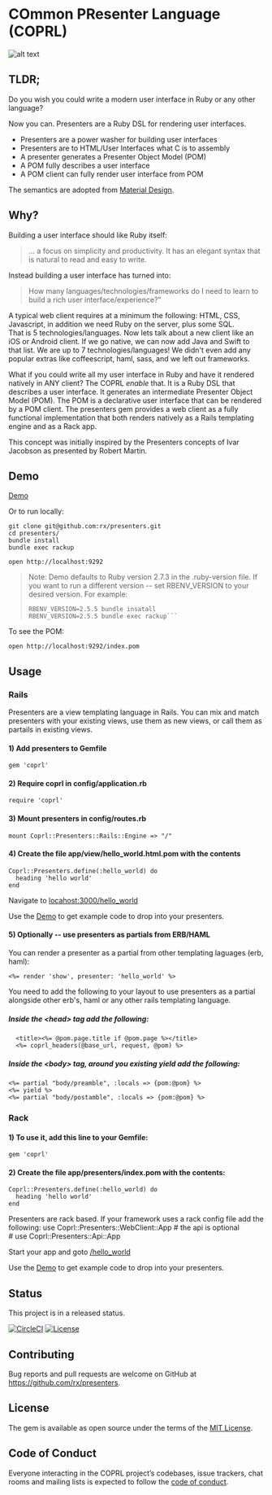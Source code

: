 # COmmon PResenter Language (COPRL)

![alt text](https://media.giphy.com/media/13LEyaRbQbiWdi/giphy.gif "Power Washer for Building User Interfaces")

## TLDR;
Do you wish you could write a modern user interface in Ruby or any other language?

Now you can. Presenters are a Ruby DSL for rendering user interfaces. 

* Presenters are a power washer for building user interfaces
* Presenters are to HTML/User Interfaces what C is to assembly
* A presenter generates a Presenter Object Model (POM) 
* A POM fully describes a user interface
* A POM client can fully render user interface from POM

The semantics are adopted from [Material Design](https://material.io/).

## Why?

Building a user interface should like Ruby itself: 
> ... a focus on simplicity and productivity. It has an elegant syntax that is natural to read and easy to write.

Instead building a user interface has turned into:
> How many languages/technologies/frameworks do I need to learn to build a rich user interface/experience?"

A typical web client requires at a minimum the following: HTML, CSS, Javascript, in addition we need Ruby on the server, plus some SQL.  
That is 5 technologies/languages.
Now lets talk about a new client like an iOS or Android client. If we go native, we can now add Java and Swift to that list. We are up to 7 technologies/languages!
We didn't even add any popular extras like coffeescript, haml, sass, and we left out frameworks.

What if you could write all my user interface in Ruby and have it rendered natively in ANY client? The COPRL _enable_ that. It is a Ruby DSL that describes a user interface.
It generates an intermediate Presenter Object Model (POM). 
The POM is a declarative user interface that can be rendered by a POM client. 
The presenters gem provides a web client as a fully functional implementation that both renders natively as a Rails templating engine and as a Rack app.

This concept was initially inspired by the Presenters concepts of Ivar Jacobson as presented by Robert Martin.

## Demo

[Demo]

Or to run locally:

    git clone git@github.com:rx/presenters.git
    cd presenters/
    bundle install
    bundle exec rackup

    open http://localhost:9292
   
> Note: Demo defaults to Ruby version 2.7.3 in the .ruby-version file. If you want to run a different version 
> -- set RBENV_VERSION to your desired version. 
> For example: 
> ```
> RBENV_VERSION=2.5.5 bundle insatall
> RBENV_VERSION=2.5.5 bundle exec rackup```
    
To see the POM:

    open http://localhost:9292/index.pom
      
## Usage

### Rails
Presenters are a view templating language in Rails. 
You can mix and match presenters with your existing views, 
use them as new views, or call them as partails in existing views.

#### 1) Add presenters to Gemfile    
    gem 'coprl'

#### 2) Require coprl in config/application.rb
    require 'coprl'

#### 3) Mount presenters in config/routes.rb

    mount Coprl::Presenters::Rails::Engine => "/"

#### 4) Create the file app/view/hello_world.html.pom with the contents

    Coprl::Presenters.define(:hello_world) do
      heading 'hello world'
    end   

Navigate to [locahost:3000/hello_world](http://127.0.0.1:3000/hello_world)

Use the [Demo] to get example code to drop into your presenters.

#### 5) Optionally -- use presenters as partials from ERB/HAML
You can render a presenter as a partial from other templating laguages (erb, haml):

    <%= render 'show', presenter: 'hello_world' %> 

You need to add the following to your layout to use presenters as a partial alongside other erb's, haml or any other rails templating language.

##### Inside the &lt;head&gt; tag add the following:

      <title><%= @pom.page.title if @pom.page %></title>
      <%= coprl_headers(@base_url, request, @pom) %> 

##### Inside the &lt;body&gt; tag, around you existing yield add the following:

    <%= partial "body/preamble", :locals => {pom:@pom} %>
    <%= yield %>
    <%= partial "body/postamble", :locals => {pom:@pom} %>

### Rack
#### 1) To use it, add this line to your Gemfile:

    gem 'coprl'

#### 2) Create the file app/presenters/index.pom with the contents:

    Coprl::Presenters.define(:hello_world) do
      heading 'hello world'
    end   

Presenters are rack based. If your framework uses a rack config file add the following:
    use Coprl::Presenters::WebClient::App
    # the api is optional        
    # use Coprl::Presenters::Api::App

Start your app and goto [/hello_world](http://127.0.0.1:3000/hello_world)

Use the [Demo] to get example code to drop into your presenters.

## Status
This project is in a released status. 

[![CircleCI](https://circleci.com/gh/rx/presenters.svg?style=svg)](https://circleci.com/gh/rx/presenters)
[![License](https://img.shields.io/badge/license-MIT-blue.svg?style=plastic)](https://raw.githubusercontent.com/rx/presenters/master/LICENSE)

## Contributing

Bug reports and pull requests are welcome on GitHub at https://github.com/rx/presenters.

## License

The gem is available as open source under the terms of the [MIT License](http://opensource.org/licenses/MIT).

## Code of Conduct

Everyone interacting in the COPRL project’s codebases, issue trackers, chat rooms and mailing lists is expected to follow the [code of conduct](https://github.com/coprl/coprl/blob/master/CODE-OF-CONDUCT.md).

[Demo]:https://coprl-ruby.herokuapp.com/
